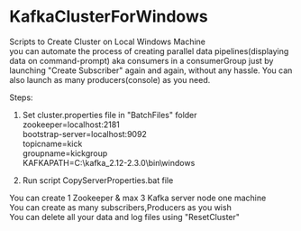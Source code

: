 # KafkaClusterForWindows
Scripts to Create Cluster on Local Windows Machine       
you can automate the process of creating parallel data pipelines(displaying data on command-prompt) aka consumers in a consumerGroup just by launching "Create Subscriber" again and again, without any hassle. You can also launch as many producers(console) as you need.    
           
Steps:       
1. Set cluster.properties file in "BatchFiles" folder         
   zookeeper=localhost:2181         
   bootstrap-server=localhost:9092       
   topicname=kick          
   groupname=kickgroup        
   KAFKAPATH=C:\kafka_2.12-2.3.0\bin\windows        
           
2. Run script CopyServerProperties.bat file             
          
You can create 1 Zookeeper & max 3 Kafka server node one machine       
You can create as many subscribers,Producers as you wish        
You can delete all your data and log files using "ResetCluster"             



